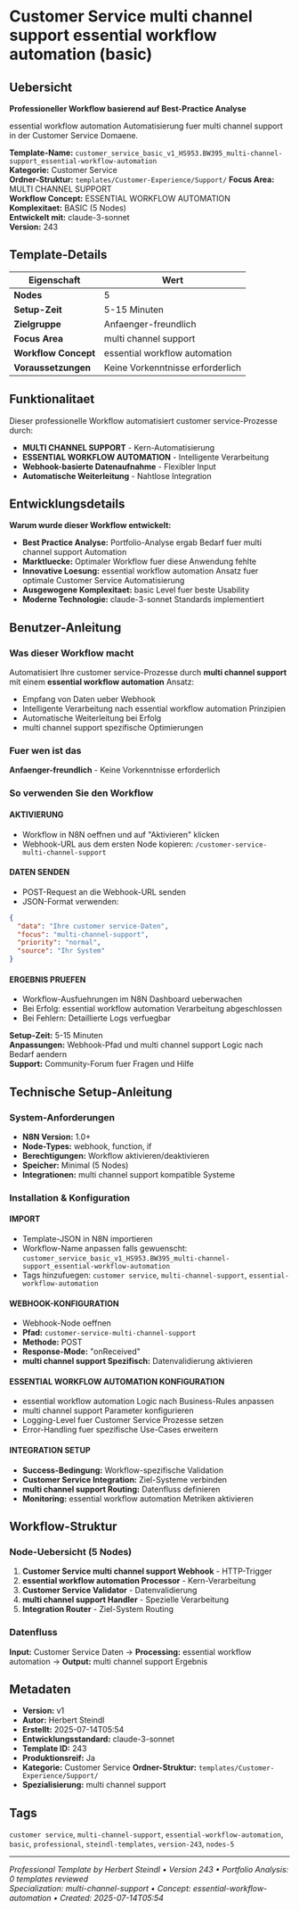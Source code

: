 # Customer Service multi channel support essential workflow automation (basic)

## Uebersicht

**Professioneller Workflow basierend auf Best-Practice Analyse**

essential workflow automation Automatisierung fuer multi channel support in der Customer Service Domaene.

**Template-Name:** `customer_service_basic_v1_HS953.BW395_multi-channel-support_essential-workflow-automation`  
**Kategorie:** Customer Service  
**Ordner-Struktur:** `templates/Customer-Experience/Support/`
**Focus Area:** MULTI CHANNEL SUPPORT  
**Workflow Concept:** ESSENTIAL WORKFLOW AUTOMATION  
**Komplexitaet:** BASIC (5 Nodes)  
**Entwickelt mit:** claude-3-sonnet  
**Version:** 243

## Template-Details

| **Eigenschaft** | **Wert** |
|------------------|----------|
| **Nodes** | 5 |
| **Setup-Zeit** | 5-15 Minuten |
| **Zielgruppe** | Anfaenger-freundlich |
| **Focus Area** | multi channel support |
| **Workflow Concept** | essential workflow automation |
| **Voraussetzungen** | Keine Vorkenntnisse erforderlich |

## Funktionalitaet

Dieser professionelle Workflow automatisiert customer service-Prozesse durch:
- **MULTI CHANNEL SUPPORT** - Kern-Automatisierung
- **ESSENTIAL WORKFLOW AUTOMATION** - Intelligente Verarbeitung
- **Webhook-basierte Datenaufnahme** - Flexibler Input
- **Automatische Weiterleitung** - Nahtlose Integration



## Entwicklungsdetails

**Warum wurde dieser Workflow entwickelt:**
- **Best Practice Analyse:** Portfolio-Analyse ergab Bedarf fuer multi channel support Automation
- **Marktluecke:** Optimaler Workflow fuer diese Anwendung fehlte
- **Innovative Loesung:** essential workflow automation Ansatz fuer optimale Customer Service Automatisierung
- **Ausgewogene Komplexitaet:** basic Level fuer beste Usability
- **Moderne Technologie:** claude-3-sonnet Standards implementiert

## Benutzer-Anleitung

### Was dieser Workflow macht
Automatisiert Ihre customer service-Prozesse durch **multi channel support** mit einem **essential workflow automation** Ansatz:
- Empfang von Daten ueber Webhook
- Intelligente Verarbeitung nach essential workflow automation Prinzipien
- Automatische Weiterleitung bei Erfolg
- multi channel support spezifische Optimierungen

### Fuer wen ist das
**Anfaenger-freundlich** - Keine Vorkenntnisse erforderlich

### So verwenden Sie den Workflow

#### AKTIVIERUNG
- Workflow in N8N oeffnen und auf "Aktivieren" klicken
- Webhook-URL aus dem ersten Node kopieren: `/customer-service-multi-channel-support`

#### DATEN SENDEN
- POST-Request an die Webhook-URL senden
- JSON-Format verwenden:
```json
{
  "data": "Ihre customer service-Daten",
  "focus": "multi-channel-support",
  "priority": "normal",
  "source": "Ihr System"
}
```

#### ERGEBNIS PRUEFEN
- Workflow-Ausfuehrungen im N8N Dashboard ueberwachen
- Bei Erfolg: essential workflow automation Verarbeitung abgeschlossen
- Bei Fehlern: Detaillierte Logs verfuegbar

**Setup-Zeit:** 5-15 Minuten  
**Anpassungen:** Webhook-Pfad und multi channel support Logic nach Bedarf aendern  
**Support:** Community-Forum fuer Fragen und Hilfe

## Technische Setup-Anleitung

### System-Anforderungen
- **N8N Version:** 1.0+ 
- **Node-Types:** webhook, function, if
- **Berechtigungen:** Workflow aktivieren/deaktivieren
- **Speicher:** Minimal (5 Nodes)
- **Integrationen:** multi channel support kompatible Systeme

### Installation & Konfiguration

#### IMPORT
- Template-JSON in N8N importieren
- Workflow-Name anpassen falls gewuenscht: `customer_service_basic_v1_HS953.BW395_multi-channel-support_essential-workflow-automation`
- Tags hinzufuegen: `customer service`, `multi-channel-support`, `essential-workflow-automation`

#### WEBHOOK-KONFIGURATION
- Webhook-Node oeffnen
- **Pfad:** `customer-service-multi-channel-support`
- **Methode:** POST
- **Response-Mode:** "onReceived"
- **multi channel support Spezifisch:** Datenvalidierung aktivieren

#### ESSENTIAL WORKFLOW AUTOMATION KONFIGURATION
- essential workflow automation Logic nach Business-Rules anpassen
- multi channel support Parameter konfigurieren
- Logging-Level fuer Customer Service Prozesse setzen
- Error-Handling fuer spezifische Use-Cases erweitern

#### INTEGRATION SETUP
- **Success-Bedingung:** Workflow-spezifische Validation
- **Customer Service Integration:** Ziel-Systeme verbinden
- **multi channel support Routing:** Datenfluss definieren
- **Monitoring:** essential workflow automation Metriken aktivieren

## Workflow-Struktur

### Node-Uebersicht (5 Nodes)

1. **Customer Service multi channel support Webhook** - HTTP-Trigger
2. **essential workflow automation Processor** - Kern-Verarbeitung
3. **Customer Service Validator** - Datenvalidierung
4. **multi channel support Handler** - Spezielle Verarbeitung
5. **Integration Router** - Ziel-System Routing






### Datenfluss
**Input:** Customer Service Daten -> **Processing:** essential workflow automation -> **Output:** multi channel support Ergebnis

## Metadaten

- **Version:** v1
- **Autor:** Herbert Steindl
- **Erstellt:** 2025-07-14T05:54
- **Entwicklungsstandard:** claude-3-sonnet
- **Template ID:** 243
- **Produktionsreif:** Ja
- **Kategorie:** Customer Service
**Ordner-Struktur:** `templates/Customer-Experience/Support/`
- **Spezialisierung:** multi channel support

## Tags

`customer service`, `multi-channel-support`, `essential-workflow-automation`, `basic`, `professional`, `steindl-templates`, `version-243`, `nodes-5`

---

*Professional Template by Herbert Steindl • Version 243 • Portfolio Analysis: 0 templates reviewed*  
*Specialization: multi-channel-support • Concept: essential-workflow-automation • Created: 2025-07-14T05:54*